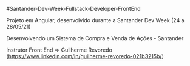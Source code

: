 #Santander-Dev-Week-Fullstack-Developer-FrontEnd

Projeto em Angular, desenvolvido durante a Santander Dev Week (24 a 28/05/21) 

Desenvolvendo um Sistema de Compra e Venda de Ações - Santander 

Instrutor Front End => Guilherme Revoredo (https://www.linkedin.com/in/guilherme-revoredo-021b3215b/)
